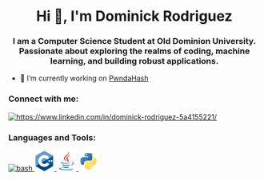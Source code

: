 <h1 align="center">Hi 👋, I'm Dominick Rodriguez</h1>
<h3 align="center">I am a Computer Science Student at Old Dominion University. Passionate about exploring the realms of coding, machine learning, and building robust applications.</h3>

- 🔭 I’m currently working on [PwndaHash](https://github.com/Notsosmartt-cmd/PwndaHash)

<h3 align="left">Connect with me:</h3>
<p align="left">
<a href="https://linkedin.com/in/https://www.linkedin.com/in/dominick-rodriguez-5a4155221/" target="blank"><img align="center" src="https://raw.githubusercontent.com/rahuldkjain/github-profile-readme-generator/master/src/images/icons/Social/linked-in-alt.svg" alt="https://www.linkedin.com/in/dominick-rodriguez-5a4155221/" height="30" width="40" /></a>
</p>

<h3 align="left">Languages and Tools:</h3>
<p align="left"> <a href="https://www.gnu.org/software/bash/" target="_blank" rel="noreferrer"> <img src="https://www.vectorlogo.zone/logos/gnu_bash/gnu_bash-icon.svg" alt="bash" width="40" height="40"/> </a> <a href="https://www.w3schools.com/cpp/" target="_blank" rel="noreferrer"> <img src="https://raw.githubusercontent.com/devicons/devicon/master/icons/cplusplus/cplusplus-original.svg" alt="cplusplus" width="40" height="40"/> </a> <a href="https://www.java.com" target="_blank" rel="noreferrer"> <img src="https://raw.githubusercontent.com/devicons/devicon/master/icons/java/java-original.svg" alt="java" width="40" height="40"/> </a> <a href="https://www.python.org" target="_blank" rel="noreferrer"> <img src="https://raw.githubusercontent.com/devicons/devicon/master/icons/python/python-original.svg" alt="python" width="40" height="40"/> </a> </p>
